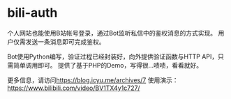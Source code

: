 # bili-auth
个人网站也能使用B站帐号登录，通过Bot监听私信中的鉴权消息的方式实现。
用户仅需发送一条消息即可完成鉴权。

Bot使用Python编写，验证过程已经封装好，向外提供验证函数与HTTP API，只需简单调用即可。
提供了基于PHP的Demo，写得很...啧啧，看看就好。

更多信息，请访问<https://blog.icyu.me/archives/7>
使用演示：<https://www.bilibili.com/video/BV1TX4y1c727/>

